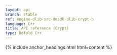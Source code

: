 ```yaml
---
layout: api
branch: stable
ref: engine-dlib-src-dmsdk-dlib-crypt-h
language: C++
title: API reference (Crypt)
type: Defold C++
---
```

{% include anchor_headings.html html=content %}